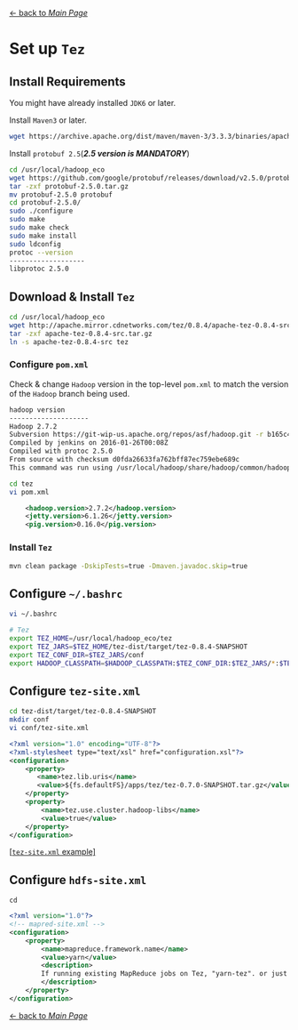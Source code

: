 [← back to *Main Page*](https://github.com/dawkiny/Hadoop/blob/master/README.md)



# Set up ```Tez```

## Install Requirements
You might have already installed ```JDK6``` or later.

Install ```Maven3``` or later.

```sh
wget https://archive.apache.org/dist/maven/maven-3/3.3.3/binaries/apache-maven-3.3.3-bin.tar.gz
```

Install ```protobuf 2.5```(**_2.5 version is MANDATORY_**)

```sh
cd /usr/local/hadoop_eco
wget https://github.com/google/protobuf/releases/download/v2.5.0/protobuf-2.5.0.tar.gz
tar -zxf protobuf-2.5.0.tar.gz 
mv protobuf-2.5.0 protobuf
cd protobuf-2.5.0/
sudo ./configure
sudo make
sudo make check
sudo make install
sudo ldconfig
protoc --version 
-------------------
libprotoc 2.5.0

```


## Download & Install ```Tez```

```sh
cd /usr/local/hadoop_eco
wget http://apache.mirror.cdnetworks.com/tez/0.8.4/apache-tez-0.8.4-src.tar.gz
tar -zxf apache-tez-0.8.4-src.tar.gz 
ln -s apache-tez-0.8.4-src tez
```

### Configure ```pom.xml```
Check & change ```Hadoop``` version in the top-level ```pom.xml``` to match the version of the ```Hadoop``` branch being used.
```sh
hadoop version
--------------------
Hadoop 2.7.2
Subversion https://git-wip-us.apache.org/repos/asf/hadoop.git -r b165c4fe8a74265c792ce23f546c64604acf0e41
Compiled by jenkins on 2016-01-26T00:08Z
Compiled with protoc 2.5.0
From source with checksum d0fda26633fa762bff87ec759ebe689c
This command was run using /usr/local/hadoop/share/hadoop/common/hadoop-common-2.7.2.jar
```

```sh
cd tez
vi pom.xml
```
```xml
    <hadoop.version>2.7.2</hadoop.version>
    <jetty.version>6.1.26</jetty.version>
    <pig.version>0.16.0</pig.version>

```


### Install ```Tez```
```sh
mvn clean package -DskipTests=true -Dmaven.javadoc.skip=true
```


## Configure ```~/.bashrc```

```sh
vi ~/.bashrc
```
```sh
# Tez
export TEZ_HOME=/usr/local/hadoop_eco/tez
export TEZ_JARS=$TEZ_HOME/tez-dist/target/tez-0.8.4-SNAPSHOT
export TEZ_CONF_DIR=$TEZ_JARS/conf
export HADOOP_CLASSPATH=$HADOOP_CLASSPATH:$TEZ_CONF_DIR:$TEZ_JARS/*:$TEZ_JARS/lib/*
```


## Configure ```tez-site.xml```
```sh
cd tez-dist/target/tez-0.8.4-SNAPSHOT
mkdir conf
vi conf/tez-site.xml
```
```xml
<?xml version="1.0" encoding="UTF-8"?>
<?xml-stylesheet type="text/xsl" href="configuration.xsl"?>
<configuration>
    <property>
       <name>tez.lib.uris</name>
       <value>${fs.defaultFS}/apps/tez/tez-0.7.0-SNAPSHOT.tar.gz</value>
    </property>
    <property>
        <name>tez.use.cluster.hadoop-libs</name>
        <value>true</value>
    </property>
</configuration>
```
[[```tez-site.xml``` example]](https://github.com/dawkiny/Hadoop/edit/master/scripts/hadoop_ecosystem/tez-site.xml)

## Configure ```hdfs-site.xml```
```
cd 
```
```xml
<?xml version="1.0"?>
<!-- mapred-site.xml -->
<configuration>
    <property>
        <name>mapreduce.framework.name</name>
        <value>yarn</value>
        <description>
        If running existing MapReduce jobs on Tez, "yarn-tez". or just "yarn"
        </description>
    </property>
</configuration>
```


[← back to *Main Page*](https://github.com/dawkiny/Hadoop/blob/master/README.md)
